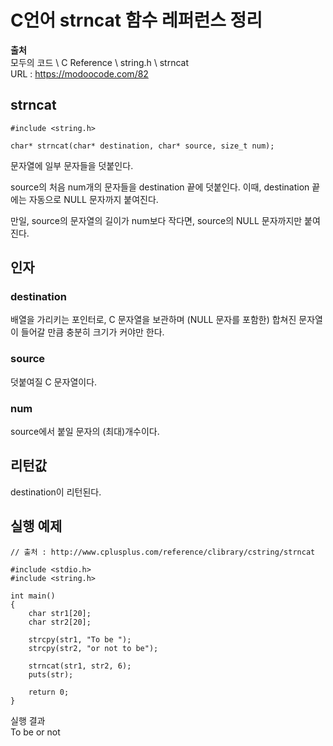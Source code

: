 # C언어 strncat 함수 레퍼런스 정리
  
**출처**  
모두의 코드 \ C Reference \ string.h \ strncat  
URL : https://modoocode.com/82  
  
## strncat
  
    #include <string.h>

    char* strncat(char* destination, char* source, size_t num);
  
문자열에 일부 문자들을 덧붙인다.  
  
source의 처음 num개의 문자들을 destination 끝에 덧붙인다. 이때, destination 끝에는 자동으로 NULL 문자까지 붙여진다.  
  
만일, source의 문자열의 길이가 num보다 작다면, source의 NULL 문자까지만 붙여진다.  
  
## 인자
  
### destination
  
배열을 가리키는 포인터로, C 문자열을 보관하며 (NULL 문자를 포함한) 합쳐진 문자열이 들어갈 만큼 충분히 크기가 커야만 한다.  
  
### source
  
덧붙여질 C 문자열이다.  
  
### num
  
source에서 붙일 문자의 (최대)개수이다.  
  
## 리턴값
  
destination이 리턴된다.  
  
## 실행 예제
  
    // 출처 : http://www.cplusplus.com/reference/clibrary/cstring/strncat

    #include <stdio.h>
    #include <string.h>

    int main()
    {
        char str1[20];
        char str2[20];

        strcpy(str1, "To be ");
        strcpy(str2, "or not to be");

        strncat(str1, str2, 6);
        puts(str);

        return 0;
    }
  
실행 결과  
To be or not  
